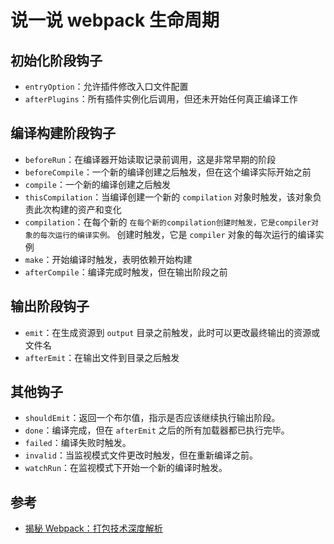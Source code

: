 # 说一说 webpack 生命周期

## 初始化阶段钩子

- `entryOption`：允许插件修改入口文件配置
- `afterPlugins`：所有插件实例化后调用，但还未开始任何真正编译工作

## 编译构建阶段钩子

- `beforeRun`：在编译器开始读取记录前调用，这是非常早期的阶段
- `beforeCompile`：一个新的编译创建之后触发，但在这个编译实际开始之前
- `compile`：一个新的编译创建之后触发
- `thisCompilation`：当编译创建一个新的 `compilation` 对象时触发，该对象负责此次构建的资产和变化
- `compilation`：在每个新的 `在每个新的compilation创建时触发，它是compiler对象的每次运行的编译实例。` 创建时触发，它是 `compiler` 对象的每次运行的编译实例
- `make`：开始编译时触发，表明依赖开始构建
- `afterCompile`：编译完成时触发，但在输出阶段之前

## 输出阶段钩子

- `emit`：在生成资源到 `output` 目录之前触发，此时可以更改最终输出的资源或文件名
- `afterEmit`：在输出文件到目录之后触发

## 其他钩子

- `shouldEmit`：返回一个布尔值，指示是否应该继续执行输出阶段。
- `done`：编译完成，但在 `afterEmit` 之后的所有加载器都已执行完毕。
- `failed`：编译失败时触发。
- `invalid`：当监视模式文件更改时触发，但在重新编译之前。
- `watchRun`：在监视模式下开始一个新的编译时触发。

## 参考

- [揭秘 Webpack：打包技术深度解析](https://juejin.cn/post/7326414660486742068?searchId=2024012214563857D3D659BDBD14DF0357)
